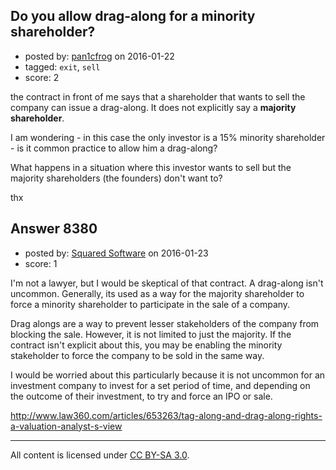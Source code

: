 ## Do you allow drag-along for a minority shareholder?

- posted by: [pan1cfrog](https://stackexchange.com/users/7659956/pan1cfrog) on 2016-01-22
- tagged: `exit`, `sell`
- score: 2

the contract in front of me says that a shareholder that wants to sell the company can issue a drag-along. It does not explicitly say a **majority shareholder**.

I am wondering - in this case the only investor is a 15% minority shareholder - is it common practice to allow him a drag-along?

What happens in a situation where this investor wants to sell but the majority shareholders (the founders) don't want to?

thx


## Answer 8380

- posted by: [Squared Software](https://stackexchange.com/users/6064338/squared-software) on 2016-01-23
- score: 1

I'm not a lawyer, but I would be skeptical of that contract. A drag-along isn't uncommon. Generally, its used as a way for the majority shareholder to force a minority shareholder to participate in the sale of a company.

Drag alongs are a way to prevent lesser stakeholders of the company from blocking the sale. However, it is not limited to just the majority. If the contract isn't explicit about this, you may be enabling the minority stakeholder to force the company to be sold in the same way.

I would be worried about this particularly because it is not uncommon for an investment company to invest for a set period of time, and depending on the outcome of their investment, to try and force an IPO or sale.

http://www.law360.com/articles/653263/tag-along-and-drag-along-rights-a-valuation-analyst-s-view



---

All content is licensed under [CC BY-SA 3.0](https://creativecommons.org/licenses/by-sa/3.0/).
